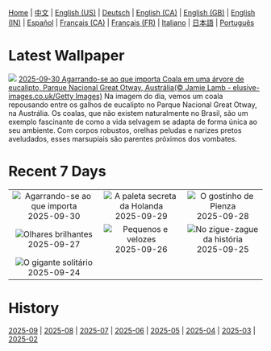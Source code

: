 [Home](../README.md) | [中文](zh-CN.md) | [English (US)](en-US.md) | [Deutsch](de-DE.md) | [English (CA)](en-CA.md) | [English (GB)](en-GB.md) | [English (IN)](en-IN.md) | [Español](es-ES.md) | [Français (CA)](fr-CA.md) | [Français (FR)](fr-FR.md) | [Italiano](it-IT.md) | [日本語](ja-JP.md) | [Português](pt-BR.md)

# Latest Wallpaper
![](https://www.bing.com/th?id=OHR.EucalyptusKoala_PT-BR2049021569_UHD.jpg)
[2025-09-30 Agarrando-se ao que importa Coala em uma árvore de eucalipto, Parque Nacional Great Otway, Austrália(© Jamie Lamb - elusive-images.co.uk/Getty Images)](https://www.bing.com/th?id=OHR.EucalyptusKoala_PT-BR2049021569_UHD.jpg)
Na imagem do dia, vemos um coala repousando entre os galhos de eucalipto no Parque Nacional Great Otway, na Austrália. Os coalas, que não existem naturalmente no Brasil, são um exemplo fascinante de como a vida selvagem se adapta de forma única ao seu ambiente. Com corpos robustos, orelhas peludas e narizes pretos aveludados, esses marsupiais são parentes próximos dos vombates.

# Recent 7 Days
|  |  |  |
|:---:|:---:|:---:|
| ![](https://www.bing.com/th?id=OHR.EucalyptusKoala_PT-BR2049021569_400x240.jpg "Agarrando-se ao que importa") 2025-09-30 | ![](https://www.bing.com/th?id=OHR.HoutenHouses_PT-BR1748801440_400x240.jpg "A paleta secreta da Holanda") 2025-09-29 | ![](https://www.bing.com/th?id=OHR.PienzaItaly_PT-BR0767999929_400x240.jpg "O gostinho de Pienza") 2025-09-28 |
| ![](https://www.bing.com/th?id=OHR.TankLakes_PT-BR9433679717_400x240.jpg "Olhares brilhantes") 2025-09-27 | ![](https://www.bing.com/th?id=OHR.AutumnChipmunk_PT-BR7323455735_400x240.jpg "Pequenos e velozes") 2025-09-26 | ![](https://www.bing.com/th?id=OHR.FortChittorgarh_PT-BR4240075767_400x240.jpg "No zigue-zague da história") 2025-09-25 |
| ![](https://www.bing.com/th?id=OHR.BearLodge_PT-BR9369560385_400x240.jpg "O gigante solitário") 2025-09-24 |  |  |

# History
[2025-09](../archives/wallpaper/pt-BR/w_2025_09.md) | [2025-08](../archives/wallpaper/pt-BR/w_2025_08.md) | [2025-07](../archives/wallpaper/pt-BR/w_2025_07.md) | [2025-06](../archives/wallpaper/pt-BR/w_2025_06.md) | [2025-05](../archives/wallpaper/pt-BR/w_2025_05.md) | [2025-04](../archives/wallpaper/pt-BR/w_2025_04.md) | [2025-03](../archives/wallpaper/pt-BR/w_2025_03.md) | [2025-02](../archives/wallpaper/pt-BR/w_2025_02.md)
